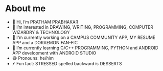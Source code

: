# About me

<!--**firstprthm/firstprthm** is a ✨ _special_ ✨ repository because its `README.md` (this file) appears on your GitHub profile.-->

- 👋 Hi, I’m PRATHAM PRABHAKAR
- 👀 I’m interested in DRAWING, WRITING, PROGRAMMING, COMPUTER WIZARDRY & TECHNOLOGY
- 🔭 I'm currently working on a CAMPUS COMMUNITY APP, MY RESUME APP and a DORAEMON FAN-FIC
- 🌱 I’m currently learning C/C++ PROGRAMMING, PYTHON and ANDROID APP development with ANDROID STUDIO
- 😄 Pronouns: he/him
- ⚡ Fun fact: STRESSED spelled backward is DESSERTS

